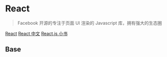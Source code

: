 ---
---

# React

> Facebook 开源的专注于页面 UI 渲染的 Javascript 库，拥有强大的生态圈

[React](https://reactjs.org/) [React 中文](https://doc.react-china.org/) [React.js 小书](http://huziketang.mangojuice.top/books/react/)

## Base

